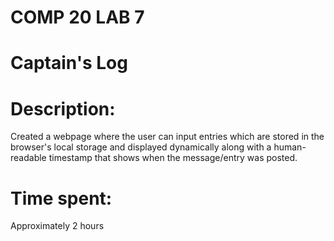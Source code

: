 # COMP 20 LAB 7

# Captain's Log

# Description:

  Created a webpage where the user can input entries which are stored in the
  browser's local storage and displayed dynamically along with a human-readable
  timestamp that shows when the message/entry was posted.

# Time spent:

  Approximately 2 hours

